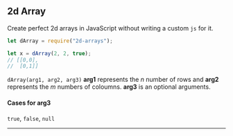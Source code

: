## 2d Array

Create perfect 2d arrays in JavaScript without writing a custom `js` for it.

```js
let dArray = require("2d-arrays");

let x = dArray(2, 2, true);
// [[0,0],
//  [0,1]]
```

`dArray(arg1, arg2, arg3)` **arg1** represents the _n_ number of rows and **arg2** represents the _m_ numbers of coloumns. **arg3** is an optional arguments.

#### Cases for arg3

`true`, `false`, `null`

---
